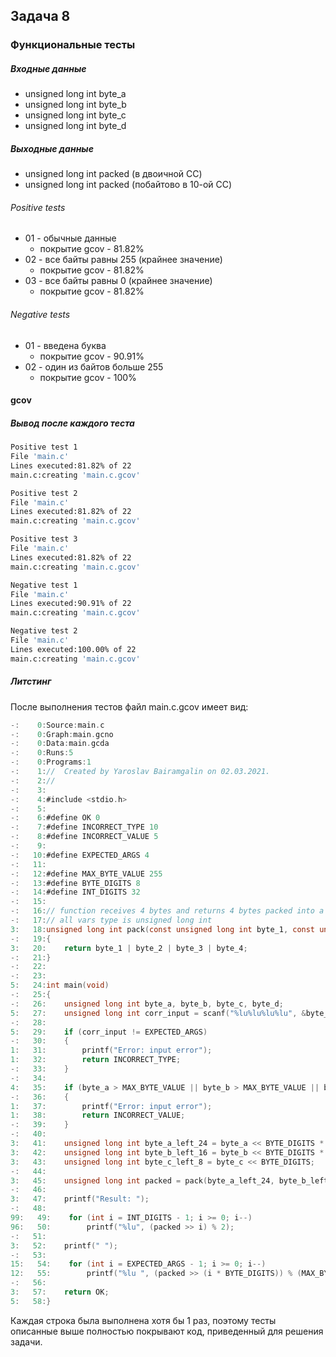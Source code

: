 ## Задача 8

### Функциональные тесты

##### Входные данные

- unsigned long int byte_a
- unsigned long int byte_b
- unsigned long int byte_c
- unsigned long int byte_d

##### Выходные данные

- unsigned long int packed (в двоичной СС)
- unsigned long int packed (побайтово в 10-ой СС)

###### Positive tests

- 01 - обычные данные
    - покрытие gcov - 81.82%
- 02 - все байты равны 255 (крайнее значение)
    - покрытие gcov - 81.82%
- 03 - все байты равны 0 (крайнее значение)
    - покрытие gcov - 81.82%

###### Negative tests

- 01 - введена буква
    - покрытие gcov - 90.91%
- 02 - один из байтов больше 255
    - покрытие gcov - 100%

#### gcov
##### Вывод после каждого теста

```bash
Positive test 1
File 'main.c'
Lines executed:81.82% of 22
main.c:creating 'main.c.gcov'

Positive test 2
File 'main.c'
Lines executed:81.82% of 22
main.c:creating 'main.c.gcov'

Positive test 3
File 'main.c'
Lines executed:81.82% of 22
main.c:creating 'main.c.gcov'

Negative test 1
File 'main.c'
Lines executed:90.91% of 22
main.c:creating 'main.c.gcov'

Negative test 2
File 'main.c'
Lines executed:100.00% of 22
main.c:creating 'main.c.gcov'
```

##### Литстинг
После выполнения тестов файл main.c.gcov имеет вид:
```C
-:    0:Source:main.c
-:    0:Graph:main.gcno
-:    0:Data:main.gcda
-:    0:Runs:5
-:    0:Programs:1
-:    1://  Created by Yaroslav Bairamgalin on 02.03.2021.
-:    2://
-:    3:
-:    4:#include <stdio.h>
-:    5:
-:    6:#define OK 0
-:    7:#define INCORRECT_TYPE 10
-:    8:#define INCORRECT_VALUE 5
-:    9:
-:   10:#define EXPECTED_ARGS 4
-:   11:
-:   12:#define MAX_BYTE_VALUE 255
-:   13:#define BYTE_DIGITS 8
-:   14:#define INT_DIGITS 32
-:   15:
-:   16:// function receives 4 bytes and returns 4 bytes packed into a single var
-:   17:// all vars type is unsigned long int
3:   18:unsigned long int pack(const unsigned long int byte_1, const unsigned long int byte_2, const unsigned long int byte_3, const unsigned long int byte_4)
-:   19:{
3:   20:    return byte_1 | byte_2 | byte_3 | byte_4;
-:   21:}
-:   22:
-:   23:
5:   24:int main(void)
-:   25:{
-:   26:    unsigned long int byte_a, byte_b, byte_c, byte_d;
5:   27:    unsigned long int corr_input = scanf("%lu%lu%lu%lu", &byte_a, &byte_b, &byte_c, &byte_d);
-:   28:
5:   29:    if (corr_input != EXPECTED_ARGS)
-:   30:    {
1:   31:        printf("Error: input error");
1:   32:        return INCORRECT_TYPE;
-:   33:    }
-:   34:
4:   35:    if (byte_a > MAX_BYTE_VALUE || byte_b > MAX_BYTE_VALUE || byte_c > MAX_BYTE_VALUE || byte_d > MAX_BYTE_VALUE)
-:   36:    {
1:   37:        printf("Error: input error");
1:   38:        return INCORRECT_VALUE;
-:   39:    }
-:   40:
3:   41:    unsigned long int byte_a_left_24 = byte_a << BYTE_DIGITS * 3;
3:   42:    unsigned long int byte_b_left_16 = byte_b << BYTE_DIGITS * 2;
3:   43:    unsigned long int byte_c_left_8 = byte_c << BYTE_DIGITS;
-:   44:
3:   45:    unsigned long int packed = pack(byte_a_left_24, byte_b_left_16, byte_c_left_8, byte_d);
-:   46:
3:   47:    printf("Result: ");
-:   48:
99:   49:    for (int i = INT_DIGITS - 1; i >= 0; i--)
96:   50:        printf("%lu", (packed >> i) % 2);
-:   51:
3:   52:    printf(" ");
-:   53:
15:   54:    for (int i = EXPECTED_ARGS - 1; i >= 0; i--)
12:   55:        printf("%lu ", (packed >> (i * BYTE_DIGITS)) % (MAX_BYTE_VALUE + 1));
-:   56:
3:   57:    return OK;
5:   58:}

```

Каждая строка была выполнена хотя бы 1 раз, поэтому тесты описанные выше
полностью покрывают код, приведенный для решения задачи.
